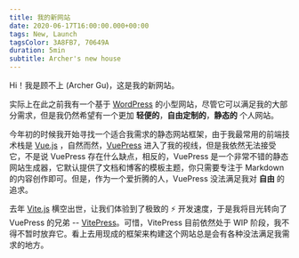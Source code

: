 ```yaml
---
title: 我的新网站
date: 2020-06-17T16:00:00.000+00:00
tags: New, Launch
tagsColor: 3A8FB7, 70649A
duration: 5min
subtitle: Archer's new house
---
```


Hi！我是顾不上 (Archer Gu)，这是我的新网站。

实际上在此之前我有一个基于 [WordPress](https://wordpress.com/) <uil-wordpress /> 的小型网站，尽管它可以满足我的大部分需求，但是我仍然希望有一个更加 **轻便的**，**自由定制的**，**静态的** 个人网站。

今年初的时候我开始寻找一个适合我需求的静态网站框架，由于我最常用的前端技术栈是 [Vue.js](https://cn.vuejs.org/) <vscode-icons-file-type-vue />，自然而然，[VuePress](https://vuepress.vuejs.org/) 进入了我的视线，但是我依然无法接受它，不是说 VuePress 存在什么缺点，相反的，VuePress 是一个非常不错的静态网站生成器，它默认提供了文档和博客的模板主题，你只需要专注于 Markdown <ri-markdown-line /> 的内容创作即可。但是，作为一个爱折腾的人，VuePress 没法满足我对 **自由** 的追求。

去年 [Vite.js](https://vitejs.dev/) <vscode-icons-file-type-vite /> 横空出世，让我们体验到了极致的 ⚡ 开发速度，于是我将目光转向了 VuePress 的兄弟 -- [VitePress](https://vitepress.vuejs.org/)。可惜，VitePress 目前依然处于 WIP 阶段，我不得不暂时放弃它。看上去用现成的框架来构建这个网站总是会有各种没法满足我需求的地方。
